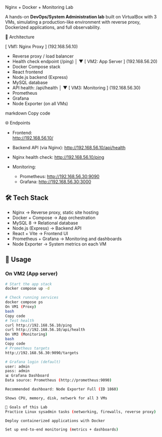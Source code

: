 Nginx + Docker + Monitoring Lab

A hands-on **DevOps/System Administration lab** built on VirtualBox with 3 VMs, simulating a production-like environment with reverse proxy, Dockerized applications, and full observability.

📐 Architecture

[ VM1: Nginx Proxy ] (192.168.56.10)
- Reverse proxy / load balancer
- Health check endpoint (/ping)
│
▼
[ VM2: App Server ] (192.168.56.20)
- Docker Compose stack
- React frontend
- Node.js backend (Express)
- MySQL database
- API health: /api/health
│
▼
[ VM3: Monitoring ] (192.168.56.30)
- Prometheus
- Grafana
- Node Exporter (on all VMs)

markdown
Copy code

🌐 Endpoints

- Frontend:  
  http://192.168.56.10/  

- Backend API (via Nginx): 
  http://192.168.56.10/api/health  

- Nginx health check: 
  http://192.168.56.10/ping  

- Monitoring:
  - Prometheus: http://192.168.56.30:9090  
  - Grafana: http://192.168.56.30:3000  

## 🛠️ Tech Stack

- Nginx → Reverse proxy, static site hosting  
- Docker + Compose → App orchestration  
- MySQL 8 → Relational database  
- Node.js (Express) → Backend API  
- React + Vite → Frontend UI  
- Prometheus + Grafana → Monitoring and dashboards  
- Node Exporter → System metrics on each VM  

## 🚀 Usage

### On VM2 (App server)
```bash
# Start the app stack
docker compose up -d

# Check running services
docker compose ps
On VM1 (Proxy)
bash
Copy code
# Test health
curl http://192.168.56.10/ping
curl http://192.168.56.10/api/health
On VM3 (Monitoring)
bash
Copy code
# Prometheus targets
http://192.168.56.30:9090/targets

# Grafana login (default)
user: admin
pass: admin
📊 Grafana Dashboard
Data source: Prometheus (http://prometheus:9090)

Recommended dashboard: Node Exporter Full (ID 1860)

Shows CPU, memory, disk, network for all 3 VMs

🎯 Goals of this Lab
Practice Linux sysadmin tasks (networking, firewalls, reverse proxy)

Deploy containerized applications with Docker

Set up end-to-end monitoring (metrics + dashboards)
